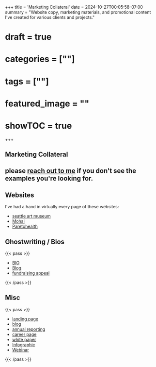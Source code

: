 +++
title = 'Marketing Collateral'
date = 2024-10-27T00:05:58-07:00
summary = "Website copy, marketing materials, and promotional content I've created for various clients and projects."
# draft = true
# categories = [""]
# tags = [""]
# featured_image = ""
# showTOC = true
+++

## Marketing Collateral
## please [reach out to me](mailto:riankochel@gmail.com) if you don't see the examples you're looking for.

<!--more-->

## Websites

I've had a hand in virtually every page of these websites:

- [seattle art museum](https://www.seattleartmuseum.org/)
- [Mohai](https://mohai.org/?utm_source=ad_grant&amp;utm_medium=ad_grant&amp;utm_campaign=national&amp;gclid=CjwKCAiA-vOsBhAAEiwAIWR0TWiuj2Gcum4jeufmSv-Yw2i5P-QaBGG9TUgUUAQgojwSl8fvbaCBmBoCieYQAvD_BwE)
- [Paretohealth](https://paretohealth.com/)

## Ghostwriting / Bios

{{< pass >}}
<ul>
<li><a href="https://www.greenscreens.tv/post/leading-in-crisis-an-interview-with-shawn-cutter-ceo">BIO</a></li>
<li class="large"><a href="https://paretohealth.com/blog/dispelling-the-myths-of-self-insurance/">Blog</a></li>
<li class="large"><a href="https://drive.google.com/file/d/1hsPgdvU72RnWHDr3ffwznjVnzz9wLLze/view?usp=sharing">fundraising appeal</a></li>
</ul>
{{< /pass >}}

## Misc

{{< pass >}}
<ul>
<li><a href="https://paretohealth.com/podcast/">landing page</a></li>
<li><a href="https://www.greenscreens.tv/post/talking-to-kids-about-underage-cannabis-use-2">blog</a></li>
<li><a href="https://drive.google.com/file/d/1gSb47x71UZJvmZIx95NB8iFnaAR0INOs/view?usp=sharing">annual reporting</a></li>
<li><a href="https://paretohealth.com/careers-at-paretohealth/">career page</a></li>
<li><a href="https://paretohealth.com/wp-content/uploads/2022/10/CFO_WhitePaper_FNL.pdf">white  paper</a></li>
<li><a href="https://paretohealth.com/wp-content/uploads/2021/02/Self-Insured-vs.-Fully-Insured-Infographic.pdf">Infographic</a></li>
<li><a href="text/html	Sep%2028,%202020	Dec%202,%202020	2	0	2%20https:/discover.paretohealth.com/webinar/fall_webinars_2021">Webinar</a></li>
</ul>
{{< /pass >}}
